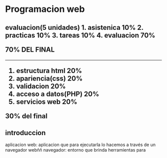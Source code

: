 
# Programacion web
<h2> evaluacion(5 unidades)
1. asistenica 10%
2. practicas 10%
3. tareas 10%
4. evaluacion 70%

**70% DEL FINAL**

--------------

1. estructura html 20%
2. apariencia(css) 20%
3. validacion 20%
4. acceso a datos(PHP) 20%
5. servicios web 20%

**30% del final**

## introduccion
aplicacion web: aplicacion que para ejecutarla lo hacemos a través de un navegador webññ
navegador: entorno que brinda herramientas para 